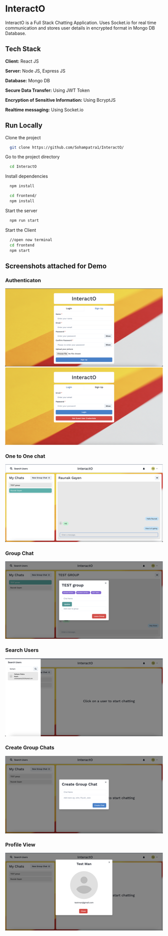 # InteractO
InteractO is a Full Stack Chatting Application. Uses Socket.io for real time communication and stores user details in encrypted format in Mongo DB Database.

## Tech Stack

**Client:** React JS

**Server:** Node JS, Express JS

**Database:** Mongo DB

**Secure Data Transfer:** Using JWT Token

**Encryption of Sensitive Information:** Using BcryptJS

**Realtime messaging:** Using Socket.io

## Run Locally

Clone the project

```bash
  git clone https://github.com/Sohampatra1/InteractO/
```

Go to the project directory

```bash
  cd InteractO
```

Install dependencies

```bash
  npm install
```

```bash
  cd frontend/
  npm install
```

Start the server

```bash
  npm run start
```
Start the Client

```bash
  //open now terminal
  cd frontend
  npm start
```

## Screenshots attached for Demo

### Authenticaton
![](https://github.com/RaunakGN2001/InteractO/blob/main/Screenshots/Sign-Up-Page.png)
![](https://github.com/RaunakGN2001/InteractO/blob/main/Screenshots/Login-Page.png)

### One to One chat
![](https://github.com/RaunakGN2001/InteractO/blob/main/Screenshots/One-to-one-chat.png)

### Group Chat
![](https://github.com/RaunakGN2001/InteractO/blob/main/Screenshots/Modify-Group.png)

### Search Users
![](https://github.com/RaunakGN2001/InteractO/blob/main/Screenshots/Search-Users.png)

### Create Group Chats
![](https://github.com/RaunakGN2001/InteractO/blob/main/Screenshots/Create-Group-Chat.png)

### Profile View
![](https://github.com/RaunakGN2001/InteractO/blob/main/Screenshots/view-profile.png)



